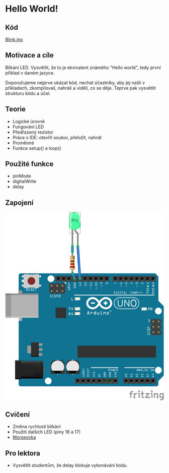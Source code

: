 #	Hello World!

## Kód
[Blink.ino](../../../examples/blink/blink.ino)

## Motivace a cíle

  Blikání LED. Vysvětlit, že to je ekvivalent známého "Hello world", tedy první příklad v daném jazyce.

  Doporučujeme nejprve ukázat kód, nechat účastníky, aby jej našli v příkladech, zkompilovali, nahráli a viděli, co se děje. Teprve pak vysvětlit strukturu kódu a účel.



## Teorie
  - Logické úrovně
  - Fungování LED
  - Předřazený rezistor
  - Práce s IDE: otevřít soubor, přeložit, nahrát
  - Proměnné
  - Funkce setup() a loop()

##	Použité funkce
  - pinMode
  - digitalWrite
  - delay
  
## Zapojení

![Blink.ino](../../../docs/Blink_bb.png)
 
## Cvičení
  - Změna rychlosti blikání
  - Použití dalších LED (piny 16 a 17)
  - [Morseovka](https://cs.wikipedia.org/wiki/Morseova_abeceda)

## Pro lektora
  - Vysvětlit studentům, že delay blokuje vykonávání kódu.
